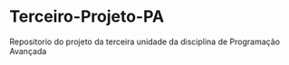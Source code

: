 # Terceiro-Projeto-PA
Repositorio do projeto da terceira unidade da disciplina de Programação Avançada
